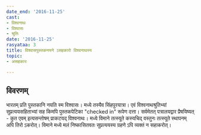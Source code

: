 ```yaml
---
date_end: '2016-11-25'
cast:
- विश्वनाथः
- विश्वासः
- श्रुतिः
date: '2016-11-25'
rasyataa: 3
title: विश्वासपुस्तकनयने ऽसहकारो विश्वनाथस्य
topic:
- असहकारः

---
```


## विवरणम्
भारतम् प्रति पुस्तकानि नयति स्म विश्वासः। मध्ये तस्यैव सिंहपुरयात्रा। एवं विश्वनाथश्रुतिभ्यां सुप्रत्ययसहिताभ्यां सह किमपि पुस्तकपेटिका "checked in" रूपेण दत्ता। सर्वमेतत् पत्रालयद्वार प्रैषयिष्यत् - कुत एवम् इत्यसन्तोषम् प्राकटयद् विश्वनाथः। मध्ये विमाने तत्स्यूते कस्यचिद् वस्तुनः तत्स्यूते स्थापनम् अपि तिरो ऽकरोत्। विमाने मध्ये मलं निष्कासितवतः सुप्रत्ययस्य ग्रहणे ऽपि व्यक्तं न सहाकरोत्।

